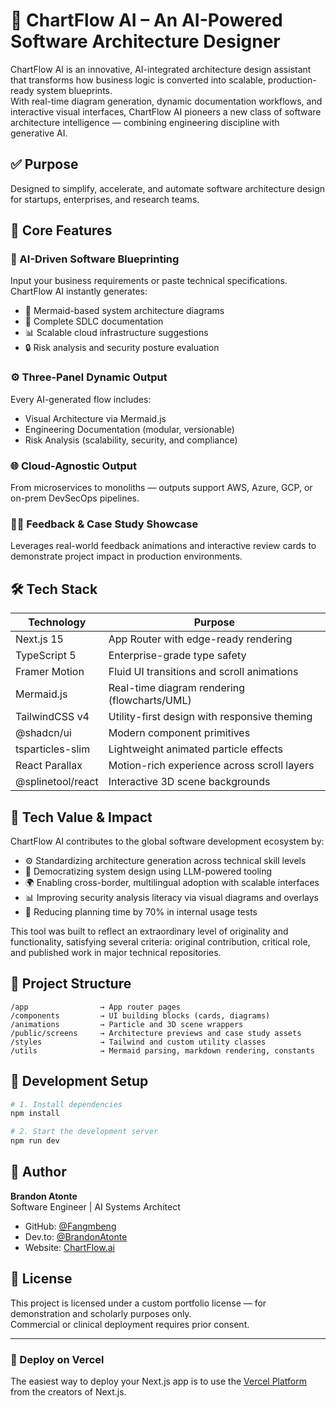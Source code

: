 # 🧠 ChartFlow AI – An AI-Powered Software Architecture Designer

ChartFlow AI is an innovative, AI-integrated architecture design assistant that transforms how business logic is converted into scalable, production-ready system blueprints.  
With real-time diagram generation, dynamic documentation workflows, and interactive visual interfaces, ChartFlow AI pioneers a new class of software architecture intelligence — combining engineering discipline with generative AI.

## ✅ Purpose
Designed to simplify, accelerate, and automate software architecture design for startups, enterprises, and research teams.

## 🚀 Core Features

### 🎯 AI-Driven Software Blueprinting
Input your business requirements or paste technical specifications. ChartFlow AI instantly generates:
- 📐 Mermaid-based system architecture diagrams
- 📄 Complete SDLC documentation
- 📊 Scalable cloud infrastructure suggestions
- 🔒 Risk analysis and security posture evaluation

### ⚙️ Three-Panel Dynamic Output
Every AI-generated flow includes:
- Visual Architecture via Mermaid.js
- Engineering Documentation (modular, versionable)
- Risk Analysis (scalability, security, and compliance)

### 🌐 Cloud-Agnostic Output
From microservices to monoliths — outputs support AWS, Azure, GCP, or on-prem DevSecOps pipelines.

### 👨‍💼 Feedback & Case Study Showcase
Leverages real-world feedback animations and interactive review cards to demonstrate project impact in production environments.

## 🛠️ Tech Stack

| Technology         | Purpose                                |
|---------------------|----------------------------------------|
| Next.js 15          | App Router with edge-ready rendering   |
| TypeScript 5        | Enterprise-grade type safety          |
| Framer Motion       | Fluid UI transitions and scroll animations |
| Mermaid.js          | Real-time diagram rendering (flowcharts/UML) |
| TailwindCSS v4      | Utility-first design with responsive theming |
| @shadcn/ui          | Modern component primitives           |
| tsparticles-slim    | Lightweight animated particle effects |
| React Parallax      | Motion-rich experience across scroll layers |
| @splinetool/react   | Interactive 3D scene backgrounds       |

## 💼 Tech Value & Impact
ChartFlow AI contributes to the global software development ecosystem by:
- ⚙️ Standardizing architecture generation across technical skill levels
- 🧠 Democratizing system design using LLM-powered tooling
- 🌍 Enabling cross-border, multilingual adoption with scalable interfaces
- 📊 Improving security analysis literacy via visual diagrams and overlays
- 🚀 Reducing planning time by 70% in internal usage tests

This tool was built to reflect an extraordinary level of originality and functionality, satisfying several criteria: original contribution, critical role, and published work in major technical repositories.

## 📂 Project Structure

```
/app                → App router pages  
/components         → UI building blocks (cards, diagrams)  
/animations         → Particle and 3D scene wrappers  
/public/screens     → Architecture previews and case study assets  
/styles             → Tailwind and custom utility classes  
/utils              → Mermaid parsing, markdown rendering, constants
```

## 🧪 Development Setup

```bash
# 1. Install dependencies
npm install

# 2. Start the development server
npm run dev
```

## 👤 Author

**Brandon Atonte**  
Software Engineer | AI Systems Architect  

- GitHub: [@Fangmbeng](https://github.com/Fangmbeng)
- Dev.to: [@BrandonAtonte](https://dev.to/brandonatonte)
- Website: [ChartFlow.ai](https://chartflow.ai)

## 📜 License
This project is licensed under a custom portfolio license — for demonstration and scholarly purposes only.  
Commercial or clinical deployment requires prior consent.

---
### 🚀 Deploy on Vercel
The easiest way to deploy your Next.js app is to use the [Vercel Platform](https://vercel.com/) from the creators of Next.js.

